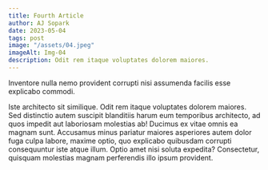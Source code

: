 ```yaml
---
title: Fourth Article
author: AJ Sopark
date: 2023-05-04
tags: post
image: "/assets/04.jpeg"
imageAlt: Img-04
description: Odit rem itaque voluptates dolorem maiores.
---
```


<div class="space-y-4">
<div class="font-thin text-xl text-white">Inventore nulla nemo provident corrupti nisi assumenda facilis esse explicabo commodi.</div> 
<p class="text-white"> Iste architecto sit similique. Odit rem itaque voluptates dolorem maiores. Sed distinctio autem suscipit blanditiis harum eum temporibus architecto, ad quos impedit aut laboriosam molestias ab! Ducimus ex vitae omnis ea magnam sunt. Accusamus minus pariatur maiores asperiores autem dolor fuga culpa labore, maxime optio, quo explicabo quibusdam corrupti consequuntur iste atque illum. Optio amet nisi soluta expedita? Consectetur, quisquam molestias magnam perferendis illo ipsum provident.</p>
</div>

